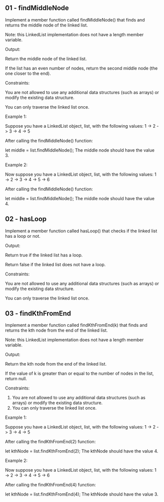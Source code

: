 ## 01 - findMiddleNode
Implement a member function called findMiddleNode() that finds and returns the middle node of the linked list.

Note: this LinkedList implementation does not have a length member variable.

Output:

Return the middle node of the linked list.

If the list has an even number of nodes, return the second middle node (the one closer to the end).

Constraints:

You are not allowed to use any additional data structures (such as arrays) or modify the existing data structure.

You can only traverse the linked list once.


Example 1:

Suppose you have a LinkedList object, list, with the following values:
1 -> 2 -> 3 -> 4 -> 5

After calling the findMiddleNode() function:

let middle = list.findMiddleNode();
The middle node should have the value 3.

Example 2:

Now suppose you have a LinkedList object, list, with the following values:
1 -> 2 -> 3 -> 4 -> 5 -> 6

After calling the findMiddleNode() function:

let middle = list.findMiddleNode();
The middle node should have the value 4.

## 02 - hasLoop
Implement a member function called hasLoop() that checks if the linked list has a loop or not.

Output:

Return true if the linked list has a loop.

Return false if the linked list does not have a loop.

Constraints:

You are not allowed to use any additional data structures (such as arrays) or modify the existing data structure.

You can only traverse the linked list once.

## 03 - findKthFromEnd
Implement a member function called findKthFromEnd(k) that finds and returns the kth node from the end of the linked list.

Note: this LinkedList implementation does not have a length member variable.

Output:

Return the kth node from the end of the linked list.

If the value of k is greater than or equal to the number of nodes in the list, return null.

Constraints:
1. You are not allowed to use any additional data structures (such as arrays) or modify the existing data structure.
2. You can only traverse the linked list once.

Example 1:

Suppose you have a LinkedList object, list, with the following values:
1 -> 2 -> 3 -> 4 -> 5

After calling the findKthFromEnd(2) function:

let kthNode = list.findKthFromEnd(2);
The kthNode should have the value 4.

Example 2:

Now suppose you have a LinkedList object, list, with the following values: 1 -> 2 -> 3 -> 4 -> 5 -> 6

After calling the findKthFromEnd(4) function:

let kthNode = list.findKthFromEnd(4);
The kthNode should have the value 3.